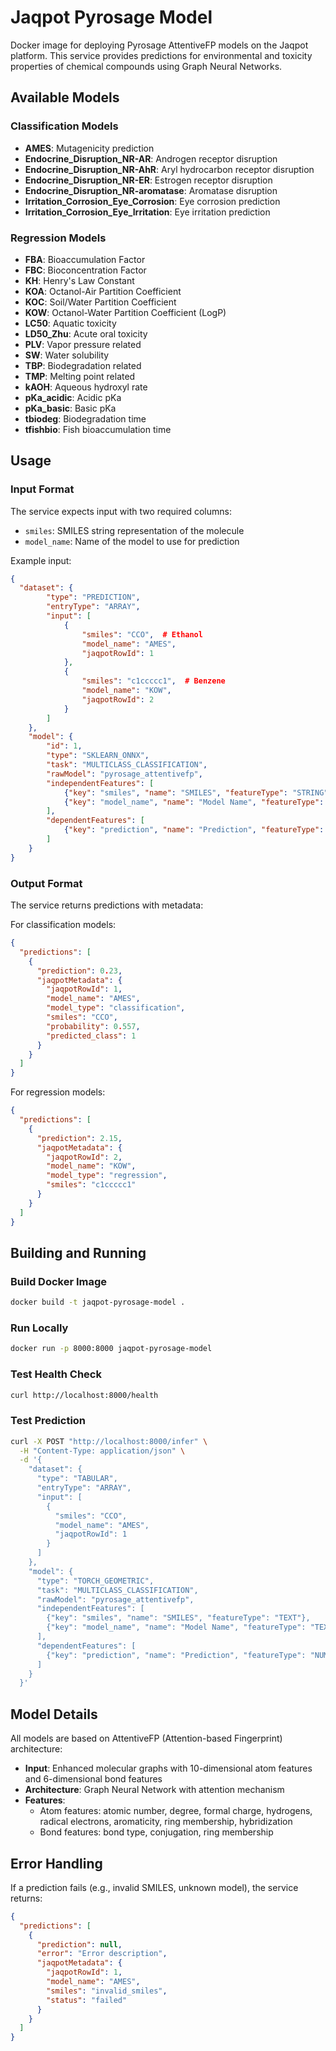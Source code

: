 # Jaqpot Pyrosage Model

Docker image for deploying Pyrosage AttentiveFP models on the Jaqpot platform. This service provides predictions for environmental and toxicity properties of chemical compounds using Graph Neural Networks.

## Available Models

### Classification Models
- **AMES**: Mutagenicity prediction
- **Endocrine_Disruption_NR-AR**: Androgen receptor disruption
- **Endocrine_Disruption_NR-AhR**: Aryl hydrocarbon receptor disruption  
- **Endocrine_Disruption_NR-ER**: Estrogen receptor disruption
- **Endocrine_Disruption_NR-aromatase**: Aromatase disruption
- **Irritation_Corrosion_Eye_Corrosion**: Eye corrosion prediction
- **Irritation_Corrosion_Eye_Irritation**: Eye irritation prediction

### Regression Models
- **FBA**: Bioaccumulation Factor
- **FBC**: Bioconcentration Factor
- **KH**: Henry's Law Constant
- **KOA**: Octanol-Air Partition Coefficient
- **KOC**: Soil/Water Partition Coefficient
- **KOW**: Octanol-Water Partition Coefficient (LogP)
- **LC50**: Aquatic toxicity
- **LD50_Zhu**: Acute oral toxicity
- **PLV**: Vapor pressure related
- **SW**: Water solubility
- **TBP**: Biodegradation related
- **TMP**: Melting point related
- **kAOH**: Aqueous hydroxyl rate
- **pKa_acidic**: Acidic pKa
- **pKa_basic**: Basic pKa
- **tbiodeg**: Biodegradation time
- **tfishbio**: Fish bioaccumulation time

## Usage

### Input Format

The service expects input with two required columns:
- `smiles`: SMILES string representation of the molecule
- `model_name`: Name of the model to use for prediction

Example input:
```json
{
  "dataset": {
        "type": "PREDICTION",
        "entryType": "ARRAY",
        "input": [
            {
                "smiles": "CCO",  # Ethanol
                "model_name": "AMES",
                "jaqpotRowId": 1
            },
            {
                "smiles": "c1ccccc1",  # Benzene
                "model_name": "KOW",
                "jaqpotRowId": 2
            }
        ]
    },
    "model": {
        "id": 1,
        "type": "SKLEARN_ONNX",
        "task": "MULTICLASS_CLASSIFICATION",
        "rawModel": "pyrosage_attentivefp",
        "independentFeatures": [
            {"key": "smiles", "name": "SMILES", "featureType": "STRING"},
            {"key": "model_name", "name": "Model Name", "featureType": "STRING"}
        ],
        "dependentFeatures": [
            {"key": "prediction", "name": "Prediction", "featureType": "CATEGORICAL"}
        ]
    }
}
```

### Output Format

The service returns predictions with metadata:

For classification models:
```json
{
  "predictions": [
    {
      "prediction": 0.23,
      "jaqpotMetadata": {
        "jaqpotRowId": 1,
        "model_name": "AMES",
        "model_type": "classification",
        "smiles": "CCO",
        "probability": 0.557,
        "predicted_class": 1
      }
    }
  ]
}
```

For regression models:
```json
{
  "predictions": [
    {
      "prediction": 2.15,
      "jaqpotMetadata": {
        "jaqpotRowId": 2,
        "model_name": "KOW",
        "model_type": "regression", 
        "smiles": "c1ccccc1"
      }
    }
  ]
}
```

## Building and Running

### Build Docker Image
```bash
docker build -t jaqpot-pyrosage-model .
```

### Run Locally
```bash
docker run -p 8000:8000 jaqpot-pyrosage-model
```

### Test Health Check
```bash
curl http://localhost:8000/health
```

### Test Prediction
```bash
curl -X POST "http://localhost:8000/infer" \
  -H "Content-Type: application/json" \
  -d '{
    "dataset": {
      "type": "TABULAR",
      "entryType": "ARRAY",
      "input": [
        {
          "smiles": "CCO",
          "model_name": "AMES",
          "jaqpotRowId": 1
        }
      ]
    },
    "model": {
      "type": "TORCH_GEOMETRIC",
      "task": "MULTICLASS_CLASSIFICATION",
      "rawModel": "pyrosage_attentivefp",
      "independentFeatures": [
        {"key": "smiles", "name": "SMILES", "featureType": "TEXT"},
        {"key": "model_name", "name": "Model Name", "featureType": "TEXT"}
      ],
      "dependentFeatures": [
        {"key": "prediction", "name": "Prediction", "featureType": "NUMERIC"}
      ]
    }
  }'
```

## Model Details

All models are based on AttentiveFP (Attention-based Fingerprint) architecture:
- **Input**: Enhanced molecular graphs with 10-dimensional atom features and 6-dimensional bond features
- **Architecture**: Graph Neural Network with attention mechanism
- **Features**: 
  - Atom features: atomic number, degree, formal charge, hydrogens, radical electrons, aromaticity, ring membership, hybridization
  - Bond features: bond type, conjugation, ring membership

## Error Handling

If a prediction fails (e.g., invalid SMILES, unknown model), the service returns:
```json
{
  "predictions": [
    {
      "prediction": null,
      "error": "Error description",
      "jaqpotMetadata": {
        "jaqpotRowId": 1,
        "model_name": "AMES",
        "smiles": "invalid_smiles",
        "status": "failed"
      }
    }
  ]
}
```
